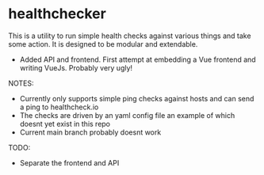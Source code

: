 # healthchecker

This is a utility to run simple health checks against various things and take some action. It is designed to be modular and extendable.

- Added API and frontend. First attempt at embedding a Vue frontend and writing VueJs. Probably very ugly!

NOTES:

- Currently only supports simple ping checks against hosts and can send a ping to healthcheck.io
- The checks are driven by an yaml config file an example of which doesnt yet exist in this repo
- Current main branch probably doesnt work


TODO: 

- Separate the frontend and API